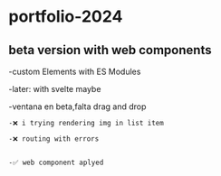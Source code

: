 # portfolio-2024
## beta version with web components

-custom Elements with ES Modules

-later: with svelte maybe

-ventana en beta,falta drag and drop

    -❌ i trying rendering img in list item
    
    -❌ routing with errors


    -✅ web component aplyed